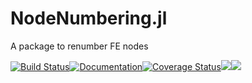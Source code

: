 # NodeNumbering.jl

A package to renumber FE nodes

[![Build Status](https://travis-ci.org/JuliaFEM/NodeNumbering.jl.svg?branch=master)](https://travis-ci.org/JuliaFEM/NodeNumbering.jl)[![Documentation](https://readthedocs.org/projects/nodenumberingjl/badge/?version=latest)](http://nodenumberingjl.readthedocs.io/)[![Coverage Status](https://coveralls.io/repos/github/JuliaFEM/NodeNumbering.jl/badge.svg?branch=master)](https://coveralls.io/github/JuliaFEM/NodeNumbering.jl?branch=master)[![](https://img.shields.io/badge/docs-stable-blue.svg)](https://juliafem.github.io/NodeNumbering.jl/stable)[![](https://img.shields.io/badge/docs-latest-blue.svg)](https://juliafem.github.io/NodeNumbering.jl/latest)
